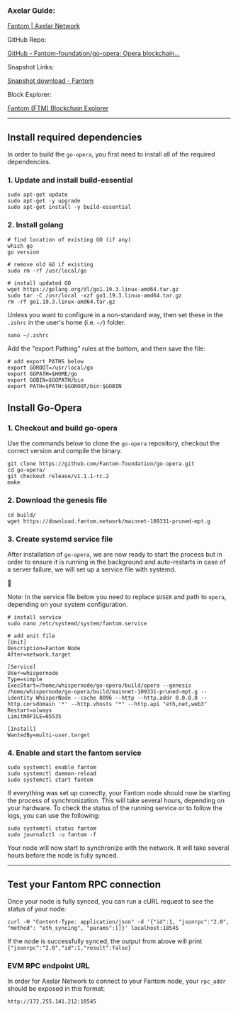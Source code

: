 ### Axelar Guide:

[Fantom | Axelar Network](https://docs.axelar.dev/validator/external-chains/fantom "Fantom | Axelar Network")

GitHub Repo:

[GitHub - Fantom-foundation/go-opera: Opera blockchain...](https://github.com/Fantom-foundation/go-opera "GitHub - Fantom-foundation/go-opera: Opera blockchain protocol secured by the Lachesis consensus algorithm")

Snapshot Links:

[Snapshot download - Fantom](https://docs.fantom.foundation/node/snapshot-download "Snapshot download - Fantom")

Block Explorer:

[Fantom (FTM) Blockchain Explorer](https://ftmscan.com/ "Fantom (FTM) Blockchain Explorer")

---

## Install required dependencies[​](https://docs.axelar.dev/roles/validator/external-chains/fantom#install-required-dependencies "Direct link to heading")

In order to build the `go-opera`, you first need to install all of the required dependencies.

### 1. Update and install build-essential[​](https://docs.axelar.dev/roles/validator/external-chains/fantom#1-update-and-install-build-essential "Direct link to heading")

```shell
sudo apt-get update
sudo apt-get -y upgrade
sudo apt-get install -y build-essential
```

### 2. Install golang[​](https://docs.axelar.dev/roles/validator/external-chains/fantom#2-install-golang "Direct link to heading")

```shell
# find location of existing GO (if any)
which go
go version

# remove old GO if existing
sudo rm -rf /usr/local/go

# install updated GO
wget https://golang.org/dl/go1.19.3.linux-amd64.tar.gz
sudo tar -C /usr/local -xzf go1.19.3.linux-amd64.tar.gz
rm -rf go1.19.3.linux-amd64.tar.gz
```

Unless you want to configure in a non-standard way, then set these in the `.zshrc` in the user's home (i.e. `~/`) folder.

```shell
nano ~/.zshrc
```

Add the "export Pathing" rules  at the bottom, and then save the file:

```shell
# add export PATHS below
export GOROOT=/usr/local/go
export GOPATH=$HOME/go
export GOBIN=$GOPATH/bin
export PATH=$PATH:$GOROOT/bin:$GOBIN
```

## Install Go-Opera[​](https://docs.axelar.dev/roles/validator/external-chains/fantom#install-go-opera "Direct link to heading")

### 1. Checkout and build go-opera[​](https://docs.axelar.dev/roles/validator/external-chains/fantom#1-checkout-and-build-go-opera "Direct link to heading")

Use the commands below to clone the `go-opera` repository, checkout the correct version and compile the binary.

```shell
git clone https://github.com/Fantom-foundation/go-opera.git
cd go-opera/
git checkout release/v1.1.1-rc.2
make
```

### 2. Download the genesis file[​](https://docs.axelar.dev/roles/validator/external-chains/fantom#2-download-the-genesis-file "Direct link to heading")

```shell
cd build/
wget https://download.fantom.network/mainnet-109331-pruned-mpt.g
```

### 3. Create systemd service file

After installation of `go-opera`, we are now ready to start the process but in order to ensure it is running in the background and auto-restarts in case of a server failure, we will set up a service file with systemd.

📝

Note: In the service file below you need to replace `$USER` and path to `opera`, depending on your system configuration.

```shell
# install service
sudo nano /etc/systemd/system/fantom.service

# add unit file
[Unit]
Description=Fantom Node
After=network.target

[Service]
User=whispernode
Type=simple
ExecStart=/home/whispernode/go-opera/build/opera --genesis /home/whispernode/go-opera/build/mainnet-109331-pruned-mpt.g --identity WhisperNode --cache 8096 --http --http.addr 0.0.0.0 --http.corsdomain '*' --http.vhosts "*" --http.api "eth,net,web3" 
Restart=always
LimitNOFILE=65535

[Install]
WantedBy=multi-user.target
```

### 4. Enable and start the fantom service

```shell
sudo systemctl enable fantom
sudo systemctl daemon-reload
sudo systemctl start fantom
```

If everything was set up correctly, your Fantom node should now be starting the process of synchronization. This will take several hours, depending on your hardware. To check the status of the running service or to follow the logs, you can use the following:

```shell
sudo systemctl status fantom
sudo journalctl -u fantom -f
```

Your node will now start to synchronize with the network. It will take several hours before the node is fully synced.

---

## Test your Fantom RPC connection[​](https://docs.axelar.dev/roles/validator/external-chains/fantom#test-your-fantom-rpc-connection "Direct link to heading")

Once your node is fully synced, you can run a cURL request to see the status of your node:

```shell
curl -H "Content-Type: application/json" -d '{"id":1, "jsonrpc":"2.0", "method": "eth_syncing", "params":[]}' localhost:18545
```

If the node is successfully synced, the output from above will print `{"jsonrpc":"2.0","id":1,"result":false}`

### EVM RPC endpoint URL[​](https://docs.axelar.dev/roles/validator/external-chains/fantom#evm-rpc-endpoint-url "Direct link to heading")

In order for Axelar Network to connect to your Fantom node, your `rpc_addr` should be exposed in this format:

```shell
http://172.255.141.212:18545
```

<br>
